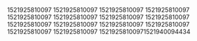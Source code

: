 1521925810097
1521925810097
1521925810097
1521925810097
1521925810097
1521925810097
1521925810097
1521925810097
1521925810097
1521925810097
1521925810097
1521925810097
1521925810097
1521925810097
15219258100971521940094434